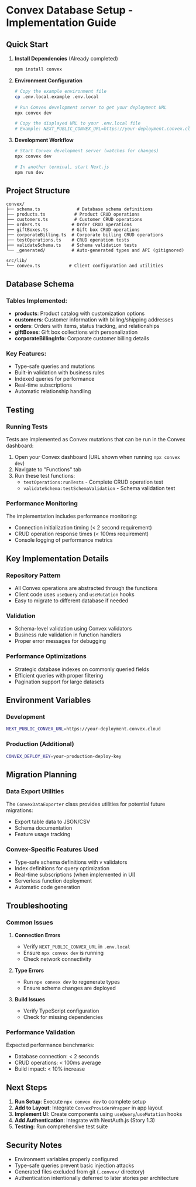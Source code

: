 # Convex Database Setup - Implementation Guide

## Quick Start

1. **Install Dependencies** (Already completed)
   ```bash
   npm install convex
   ```

2. **Environment Configuration**
   ```bash
   # Copy the example environment file
   cp .env.local.example .env.local
   
   # Run Convex development server to get your deployment URL
   npx convex dev
   
   # Copy the displayed URL to your .env.local file
   # Example: NEXT_PUBLIC_CONVEX_URL=https://your-deployment.convex.cloud
   ```

3. **Development Workflow**
   ```bash
   # Start Convex development server (watches for changes)
   npx convex dev
   
   # In another terminal, start Next.js
   npm run dev
   ```

## Project Structure

```
convex/
├── schema.ts              # Database schema definitions
├── products.ts           # Product CRUD operations
├── customers.ts          # Customer CRUD operations  
├── orders.ts            # Order CRUD operations
├── giftBoxes.ts         # Gift box CRUD operations
├── corporateBilling.ts  # Corporate billing CRUD operations
├── testOperations.ts    # CRUD operation tests
├── validateSchema.ts    # Schema validation tests
└── _generated/          # Auto-generated types and API (gitignored)

src/lib/
└── convex.ts           # Client configuration and utilities
```

## Database Schema

### Tables Implemented:
- **products**: Product catalog with customization options
- **customers**: Customer information with billing/shipping addresses  
- **orders**: Orders with items, status tracking, and relationships
- **giftBoxes**: Gift box collections with personalization
- **corporateBillingInfo**: Corporate customer billing details

### Key Features:
- Type-safe queries and mutations
- Built-in validation with business rules
- Indexed queries for performance
- Real-time subscriptions
- Automatic relationship handling

## Testing

### Running Tests

Tests are implemented as Convex mutations that can be run in the Convex dashboard:

1. Open your Convex dashboard (URL shown when running `npx convex dev`)
2. Navigate to "Functions" tab
3. Run these test functions:
   - `testOperations:runTests` - Complete CRUD operation test
   - `validateSchema:testSchemaValidation` - Schema validation test

### Performance Monitoring

The implementation includes performance monitoring:
- Connection initialization timing (< 2 second requirement)
- CRUD operation response times (< 100ms requirement)  
- Console logging of performance metrics

## Key Implementation Details

### Repository Pattern
- All Convex operations are abstracted through the functions
- Client code uses `useQuery` and `useMutation` hooks
- Easy to migrate to different database if needed

### Validation
- Schema-level validation using Convex validators
- Business rule validation in function handlers
- Proper error messages for debugging

### Performance Optimizations
- Strategic database indexes on commonly queried fields
- Efficient queries with proper filtering
- Pagination support for large datasets

## Environment Variables

### Development
```bash
NEXT_PUBLIC_CONVEX_URL=https://your-deployment.convex.cloud
```

### Production (Additional)
```bash
CONVEX_DEPLOY_KEY=your-production-deploy-key
```

## Migration Planning

### Data Export Utilities
The `ConvexDataExporter` class provides utilities for potential future migrations:
- Export table data to JSON/CSV
- Schema documentation 
- Feature usage tracking

### Convex-Specific Features Used
- Type-safe schema definitions with `v` validators
- Index definitions for query optimization  
- Real-time subscriptions (when implemented in UI)
- Serverless function deployment
- Automatic code generation

## Troubleshooting

### Common Issues

1. **Connection Errors**
   - Verify `NEXT_PUBLIC_CONVEX_URL` in `.env.local`
   - Ensure `npx convex dev` is running
   - Check network connectivity

2. **Type Errors**
   - Run `npx convex dev` to regenerate types
   - Ensure schema changes are deployed

3. **Build Issues**
   - Verify TypeScript configuration
   - Check for missing dependencies

### Performance Validation

Expected performance benchmarks:
- Database connection: < 2 seconds
- CRUD operations: < 100ms average
- Build impact: < 10% increase

## Next Steps

1. **Run Setup**: Execute `npx convex dev` to complete setup
2. **Add to Layout**: Integrate `ConvexProviderWrapper` in app layout
3. **Implement UI**: Create components using `useQuery`/`useMutation` hooks
4. **Add Authentication**: Integrate with NextAuth.js (Story 1.3)
5. **Testing**: Run comprehensive test suite

## Security Notes

- Environment variables properly configured
- Type-safe queries prevent basic injection attacks
- Generated files excluded from git (`.convex/` directory)
- Authentication intentionally deferred to later stories per architecture